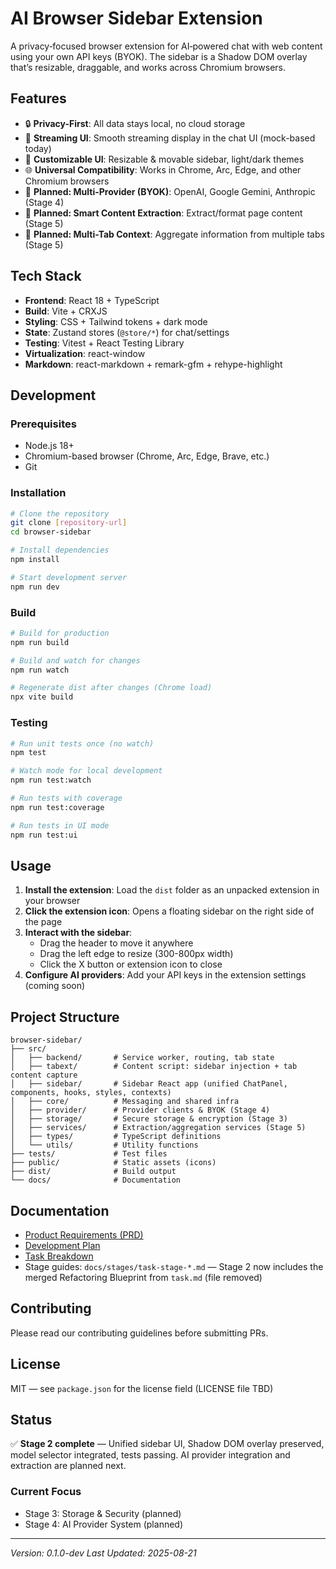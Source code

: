 # AI Browser Sidebar Extension

A privacy‑focused browser extension for AI‑powered chat with web content using your own API keys (BYOK). The sidebar is a Shadow DOM overlay that’s resizable, draggable, and works across Chromium browsers.

## Features

- 🔒 **Privacy-First**: All data stays local, no cloud storage
- 💬 **Streaming UI**: Smooth streaming display in the chat UI (mock-based today)
- 🎨 **Customizable UI**: Resizable & movable sidebar, light/dark themes
- 🌐 **Universal Compatibility**: Works in Chrome, Arc, Edge, and other Chromium browsers
- 🧩 **Planned: Multi-Provider (BYOK)**: OpenAI, Google Gemini, Anthropic (Stage 4)
- 📑 **Planned: Smart Content Extraction**: Extract/format page content (Stage 5)
- 🎯 **Planned: Multi-Tab Context**: Aggregate information from multiple tabs (Stage 5)

## Tech Stack

- **Frontend**: React 18 + TypeScript
- **Build**: Vite + CRXJS
- **Styling**: CSS + Tailwind tokens + dark mode
- **State**: Zustand stores (`@store/*`) for chat/settings
- **Testing**: Vitest + React Testing Library
- **Virtualization**: react-window
- **Markdown**: react-markdown + remark-gfm + rehype-highlight

## Development

### Prerequisites

- Node.js 18+
- Chromium-based browser (Chrome, Arc, Edge, Brave, etc.)
- Git

### Installation

```bash
# Clone the repository
git clone [repository-url]
cd browser-sidebar

# Install dependencies
npm install

# Start development server
npm run dev
```

### Build

```bash
# Build for production
npm run build

# Build and watch for changes
npm run watch

# Regenerate dist after changes (Chrome load)
npx vite build
```

### Testing

```bash
# Run unit tests once (no watch)
npm test

# Watch mode for local development
npm run test:watch

# Run tests with coverage
npm run test:coverage

# Run tests in UI mode
npm run test:ui
```

## Usage

1. **Install the extension**: Load the `dist` folder as an unpacked extension in your browser
2. **Click the extension icon**: Opens a floating sidebar on the right side of the page
3. **Interact with the sidebar**:
   - Drag the header to move it anywhere
   - Drag the left edge to resize (300-800px width)
   - Click the X button or extension icon to close
4. **Configure AI providers**: Add your API keys in the extension settings (coming soon)

## Project Structure

```
browser-sidebar/
├── src/
│   ├── backend/       # Service worker, routing, tab state
│   ├── tabext/        # Content script: sidebar injection + tab content capture
│   ├── sidebar/       # Sidebar React app (unified ChatPanel, components, hooks, styles, contexts)
│   ├── core/          # Messaging and shared infra
│   ├── provider/      # Provider clients & BYOK (Stage 4)
│   ├── storage/       # Secure storage & encryption (Stage 3)
│   ├── services/      # Extraction/aggregation services (Stage 5)
│   ├── types/         # TypeScript definitions
│   └── utils/         # Utility functions
├── tests/             # Test files
├── public/            # Static assets (icons)
├── dist/              # Build output
└── docs/              # Documentation
```

## Documentation

- [Product Requirements (PRD)](./docs/planning/PRD.md)
- [Development Plan](./docs/planning/development-plan.md)
- [Task Breakdown](./docs/planning/task-overview.md)
- Stage guides: `docs/stages/task-stage-*.md` — Stage 2 now includes the merged Refactoring Blueprint from `task.md` (file removed)

## Contributing

Please read our contributing guidelines before submitting PRs.

## License

MIT — see `package.json` for the license field (LICENSE file TBD)

## Status

✅ **Stage 2 complete** — Unified sidebar UI, Shadow DOM overlay preserved, model selector integrated, tests passing. AI provider integration and extraction are planned next.

### Current Focus

- Stage 3: Storage & Security (planned)
- Stage 4: AI Provider System (planned)

---

_Version: 0.1.0-dev_
_Last Updated: 2025-08-21_
